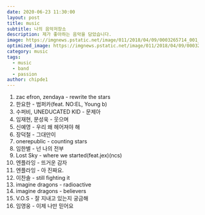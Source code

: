 ```yaml
---
date: 2020-06-23 11:30:00
layout: post
title: music
subtitle: 나의 음악저장소
description: 제가 좋아하는 음악을 담았습니다.
image: https://imgnews.pstatic.net/image/011/2018/04/09/0003265714_001_20180409175201539.png?type=w647
optimized_image: https://imgnews.pstatic.net/image/011/2018/04/09/0003265714_001_20180409175201539.png?type=w647
category: music
tags:
  - music
  - band
  - passion
author: chipde1
---
```

1. zac efron, zendaya - rewrite the stars
2. 한요한 - 범퍼카(feat. NO:EL, Young b)
3. 수퍼비, UNEDUCATED KID - 문제아
4. 임재현, 문성욱 - 웃으며
5. 신예영 - 우리 왜 헤어져야 해
6. 장덕철 - 그대만이
7. onerepublic - counting stars
8. 임한별 - 넌 나의 전부
9. Lost Sky - where we started(feat.jex)(ncs)
10. 엔플라잉 - 뜨거운 감자
11. 엔플라잉 - 아 진짜요.
12. 이찬솔 - still fighting it
13. imagine dragons - radioactive
14. imagine dragons - believers
15. V.O.S - 잘 지내고 있는지 궁금해
16. 임영웅 - 이제 나만 믿어요 
